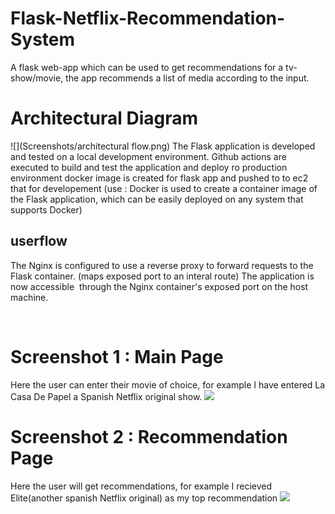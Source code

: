 # Flask-Netflix-Recommendation-System
A flask web-app which can be used to get recommendations for a tv-show/movie, the app recommends a list of media according to the input.
# Architectural Diagram 
![](Screenshots/architectural flow.png)
The Flask application is developed and tested on a local development environment.
Github actions are executed to build and test the application and deploy ro production environment
docker image is created for flask app and pushed to to ec2 that for developement (use : Docker is used to create a container image of the Flask application, which can be easily deployed on any system that supports Docker)

## userflow 
The Nginx is configured to use a reverse proxy to forward requests to the Flask container. (maps exposed port to an interal route)
The application is now accessible  through the Nginx container's exposed port on the host machine.


 
# Screenshot 1 : Main Page 
Here the user can enter their movie of choice, for example I have entered La Casa De Papel a Spanish Netflix original show.
![](Screenshots/screenshot1.PNG)
# Screenshot 2 : Recommendation Page 
Here the user will get recommendations, for example I recieved Elite(another spanish Netflix original) as my top recommendation 
![](Screenshots/screenshot2.PNG)
